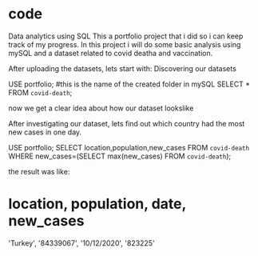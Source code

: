 # code
Data analytics using SQL
This a portfolio project that i did so i can keep track of my progress.
In this project i will do some basic analysis using mySQL and a dataset related to covid deatha and vaccination.

After uploading the datasets, lets start with:
  Discovering our datasets
  
  USE portfolio; #this is the name of the created folder in mySQL
SELECT 
    *
FROM
    `covid-death`;
    
    
now we get a clear idea about how our dataset lookslike



After investigating our dataset, lets find out which country had the most new cases in one day.

USE portfolio;
SELECT 
	location,population,new_cases
FROM
    `covid-death`
WHERE new_cases=(SELECT max(new_cases) FROM `covid-death`);

the result was like: 
# location, population, date, new_cases
'Turkey', '84339067', '10/12/2020', '823225'

